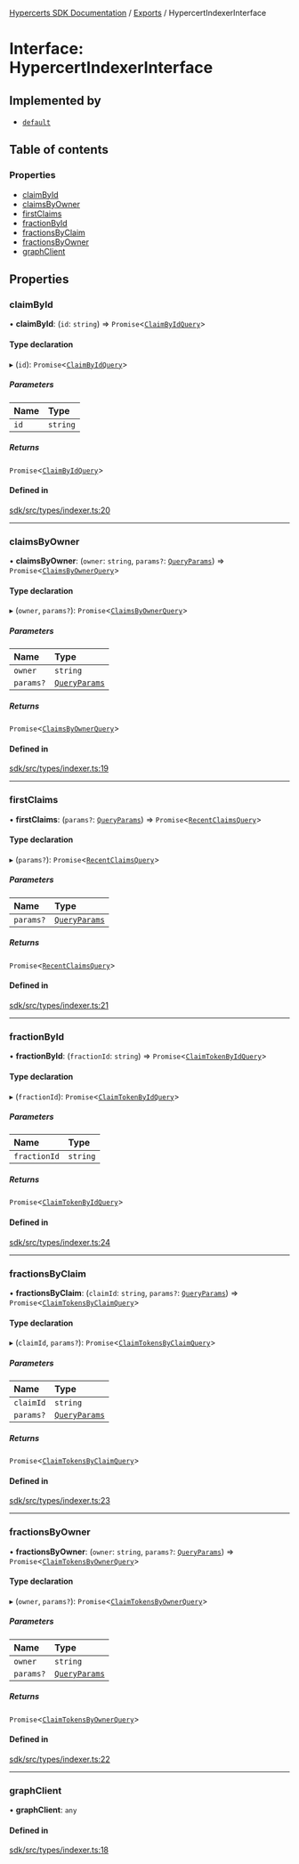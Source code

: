 [Hypercerts SDK Documentation](../README.md) / [Exports](../modules.md) / HypercertIndexerInterface

# Interface: HypercertIndexerInterface

## Implemented by

- [`default`](../classes/internal.default-2.md)

## Table of contents

### Properties

- [claimById](HypercertIndexerInterface.md#claimbyid)
- [claimsByOwner](HypercertIndexerInterface.md#claimsbyowner)
- [firstClaims](HypercertIndexerInterface.md#firstclaims)
- [fractionById](HypercertIndexerInterface.md#fractionbyid)
- [fractionsByClaim](HypercertIndexerInterface.md#fractionsbyclaim)
- [fractionsByOwner](HypercertIndexerInterface.md#fractionsbyowner)
- [graphClient](HypercertIndexerInterface.md#graphclient)

## Properties

### claimById

• **claimById**: (`id`: `string`) => `Promise`<[`ClaimByIdQuery`](../modules/internal.md#claimbyidquery)\>

#### Type declaration

▸ (`id`): `Promise`<[`ClaimByIdQuery`](../modules/internal.md#claimbyidquery)\>

##### Parameters

| Name | Type     |
| :--- | :------- |
| `id` | `string` |

##### Returns

`Promise`<[`ClaimByIdQuery`](../modules/internal.md#claimbyidquery)\>

#### Defined in

[sdk/src/types/indexer.ts:20](https://github.com/Network-Goods/hypercerts/blob/721e383/sdk/src/types/indexer.ts#L20)

---

### claimsByOwner

• **claimsByOwner**: (`owner`: `string`, `params?`: [`QueryParams`](../modules.md#queryparams)) => `Promise`<[`ClaimsByOwnerQuery`](../modules/internal.md#claimsbyownerquery)\>

#### Type declaration

▸ (`owner`, `params?`): `Promise`<[`ClaimsByOwnerQuery`](../modules/internal.md#claimsbyownerquery)\>

##### Parameters

| Name      | Type                                       |
| :-------- | :----------------------------------------- |
| `owner`   | `string`                                   |
| `params?` | [`QueryParams`](../modules.md#queryparams) |

##### Returns

`Promise`<[`ClaimsByOwnerQuery`](../modules/internal.md#claimsbyownerquery)\>

#### Defined in

[sdk/src/types/indexer.ts:19](https://github.com/Network-Goods/hypercerts/blob/721e383/sdk/src/types/indexer.ts#L19)

---

### firstClaims

• **firstClaims**: (`params?`: [`QueryParams`](../modules.md#queryparams)) => `Promise`<[`RecentClaimsQuery`](../modules/internal.md#recentclaimsquery)\>

#### Type declaration

▸ (`params?`): `Promise`<[`RecentClaimsQuery`](../modules/internal.md#recentclaimsquery)\>

##### Parameters

| Name      | Type                                       |
| :-------- | :----------------------------------------- |
| `params?` | [`QueryParams`](../modules.md#queryparams) |

##### Returns

`Promise`<[`RecentClaimsQuery`](../modules/internal.md#recentclaimsquery)\>

#### Defined in

[sdk/src/types/indexer.ts:21](https://github.com/Network-Goods/hypercerts/blob/721e383/sdk/src/types/indexer.ts#L21)

---

### fractionById

• **fractionById**: (`fractionId`: `string`) => `Promise`<[`ClaimTokenByIdQuery`](../modules/internal.md#claimtokenbyidquery)\>

#### Type declaration

▸ (`fractionId`): `Promise`<[`ClaimTokenByIdQuery`](../modules/internal.md#claimtokenbyidquery)\>

##### Parameters

| Name         | Type     |
| :----------- | :------- |
| `fractionId` | `string` |

##### Returns

`Promise`<[`ClaimTokenByIdQuery`](../modules/internal.md#claimtokenbyidquery)\>

#### Defined in

[sdk/src/types/indexer.ts:24](https://github.com/Network-Goods/hypercerts/blob/721e383/sdk/src/types/indexer.ts#L24)

---

### fractionsByClaim

• **fractionsByClaim**: (`claimId`: `string`, `params?`: [`QueryParams`](../modules.md#queryparams)) => `Promise`<[`ClaimTokensByClaimQuery`](../modules/internal.md#claimtokensbyclaimquery)\>

#### Type declaration

▸ (`claimId`, `params?`): `Promise`<[`ClaimTokensByClaimQuery`](../modules/internal.md#claimtokensbyclaimquery)\>

##### Parameters

| Name      | Type                                       |
| :-------- | :----------------------------------------- |
| `claimId` | `string`                                   |
| `params?` | [`QueryParams`](../modules.md#queryparams) |

##### Returns

`Promise`<[`ClaimTokensByClaimQuery`](../modules/internal.md#claimtokensbyclaimquery)\>

#### Defined in

[sdk/src/types/indexer.ts:23](https://github.com/Network-Goods/hypercerts/blob/721e383/sdk/src/types/indexer.ts#L23)

---

### fractionsByOwner

• **fractionsByOwner**: (`owner`: `string`, `params?`: [`QueryParams`](../modules.md#queryparams)) => `Promise`<[`ClaimTokensByOwnerQuery`](../modules/internal.md#claimtokensbyownerquery)\>

#### Type declaration

▸ (`owner`, `params?`): `Promise`<[`ClaimTokensByOwnerQuery`](../modules/internal.md#claimtokensbyownerquery)\>

##### Parameters

| Name      | Type                                       |
| :-------- | :----------------------------------------- |
| `owner`   | `string`                                   |
| `params?` | [`QueryParams`](../modules.md#queryparams) |

##### Returns

`Promise`<[`ClaimTokensByOwnerQuery`](../modules/internal.md#claimtokensbyownerquery)\>

#### Defined in

[sdk/src/types/indexer.ts:22](https://github.com/Network-Goods/hypercerts/blob/721e383/sdk/src/types/indexer.ts#L22)

---

### graphClient

• **graphClient**: `any`

#### Defined in

[sdk/src/types/indexer.ts:18](https://github.com/Network-Goods/hypercerts/blob/721e383/sdk/src/types/indexer.ts#L18)
